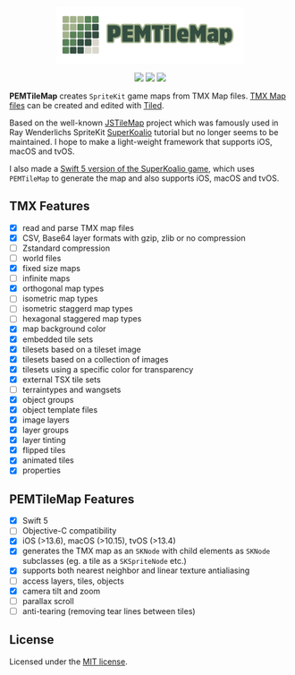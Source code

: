 <p align="center">
<a href="https://github.com/p-edge-media/PEMTileMap"><img src="Doc/logo.png" height="100"/>
<p align="center">
<a href="https://swift.org"><img src="https://img.shields.io/badge/Swift-5-brightgreen.svg"></a>
<a href="https://developer.apple.com/download/more/"><img src="https://img.shields.io/badge/Xcode-orange.svg"></a>
<a href="https://www.apple.com"><img src="https://img.shields.io/badge/platforms-iOS%20%7C%20tvOS%20%7C%20macOS-red.svg"></a>
</p>

**PEMTileMap** creates `SpriteKit` game maps from TMX Map files. [TMX Map files][tmx-map-url] can be created and edited with [Tiled][tiled-url].

Based on the well-known [JSTileMap][jstilemap-url] project which was famously used in Ray Wenderlichs SpriteKit [SuperKoalio][superkoalio-url] tutorial but no longer seems to be maintained. I hope to make a light-weight framework that supports iOS, macOS and tvOS.

I also made a [Swift 5 version of the SuperKoalio game][superkoalio-project-url], which uses `PEMTileMap` to generate the map and also supports iOS, macOS and tvOS.

## TMX Features

- [X] read and parse TMX map files
- [X] CSV, Base64 layer formats with gzip, zlib or no compression
- [ ] Zstandard compression 
- [ ] world files
- [X] fixed size maps
- [ ] infinite maps
- [X] orthogonal map types
- [ ] isometric map types
- [ ] isometric staggerd map types
- [ ] hexagonal staggered map types
- [X] map background color
- [X] embedded tile sets
- [X] tilesets based on a tileset image
- [X] tilesets based on a collection of images
- [X] tilesets using a specific color for transparency
- [X] external TSX tile sets
- [ ] terraintypes and wangsets
- [X] object groups
- [X] object template files
- [X] image layers
- [X] layer groups
- [X] layer tinting
- [X] flipped tiles
- [X] animated tiles
- [X] properties

## PEMTileMap Features

- [X] Swift 5
- [ ] Objective-C compatibility
- [X] iOS (>13.6), macOS (>10.15), tvOS (>13.4)
- [X] generates the TMX map as an `SKNode` with child elements as `SKNode` subclasses (eg. a tile as a `SKSpriteNode` etc.)
- [X] supports both nearest neighbor and linear texture antialiasing
- [ ] access layers, tiles, objects
- [X] camera tilt and zoom
- [ ] parallax scroll
- [ ] anti-tearing (removing tear lines between tiles)
  
## License
Licensed under the [MIT license](license.md).

[tmx-map-url]:https://doc.mapeditor.org/en/stable/reference/tmx-map-format/#
[tiled-url]:http://www.mapeditor.org
[jstilemap-url]:https://github.com/slycrel/JSTileMap
[superkoalio-project-url]:https://github.com/hotdogsoup-nl/PEMSuperKoalio
[superkoalio-url]:https://www.raywenderlich.com/2554-sprite-kit-tutorial-how-to-make-a-platform-game-like-super-mario-brothers-part-1
